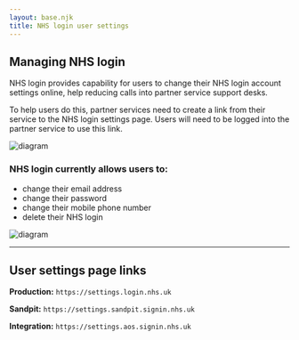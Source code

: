 ```yaml
---
layout: base.njk
title: NHS login user settings
---
```


## Managing NHS login

NHS login provides capability for users to change their NHS login account settings online, help reducing calls into partner service support desks. 

To help users do this, partner services need to create a link from their service to the NHS login settings page. Users will need to be logged into the partner service to use this link.

![diagram](nhslogin/images/Managelogin-NHSApp-small.png)

### NHS login currently allows users to:
- change their email address
- change their password
- change their mobile phone number
- delete their NHS login

![diagram](nhslogin/images/example_settings_smallest.png)

---

## User settings page links

**Production:** `https://settings.login.nhs.uk`

**Sandpit:** `https://settings.sandpit.signin.nhs.uk`

**Integration:** `https://settings.aos.signin.nhs.uk`


